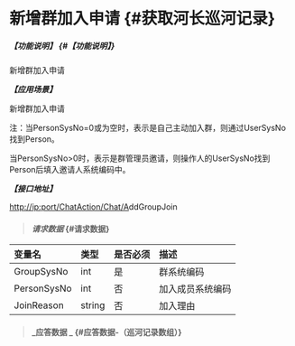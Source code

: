 # 新增群加入申请 {#获取河长巡河记录}

##### _【功能说明】_ {#【功能说明】}

新增群加入申请

_**【应用场景】**_

新增群加入申请

注：当PersonSysNo=0或为空时，表示是自己主动加入群，则通过UserSysNo找到Person。

当PersonSysNo&gt;0时，表示是群管理员邀请，则操作人的UserSysNo找到Person后填入邀请人系统编码中。

_**【接口地址】**_

[http://ip:port/ChatAction/Chat/A](http://ip:port/HMQuery/PatrolRiver/GetPatrolRivers)ddGroupJoin

> #### _请求数据_ {#请求数据}

| 变量名 | 类型 | 是否必须 | 描述 |
| :--- | :--- | :--- | :--- |
| GroupSysNo | int | 是 | 群系统编码 |
| PersonSysNo | int | 否 | 加入成员系统编码 |
| JoinReason | string | 否 | 加入理由 |

> #### _应答数据 _ {#应答数据-（巡河记录数组）}



